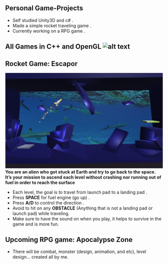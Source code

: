 ## Personal Game-Projects
* Self studied Unity3D and c# .
* Made a simple rocket traveling game .
* Currently working on a RPG game .

## All Games in C++ and OpenGL ![alt text](https://github.com/evve212233/CS3113)

## Rocket Game: Escapor
![alt text](https://github.com/evve212233/Game-Projects/blob/master/Escape%20From%20Earth/Untitled.png)
**You are an alien who got stuck at Earth and try to go back to the space. It’s your mission to ascend each level without crashing nor running out of fuel in order to reach the surface**
* Each level, the goal is to travel from launch pad to a landing pad .
* Press **SPACE** for fuel engine (go up) .
* Press **A/D** to control the direction .
* Avoid to hit on any **OBSTACLE** (Anything that is not a landing pad or launch pad) while traveling.
* Make sure to have the sound on when you play, it helps to survive in the game and is more fun.

## Upcoming RPG game: Apocalypse Zone
* There will be combat, monster (design, animation, and etc), level design... created all by me.

